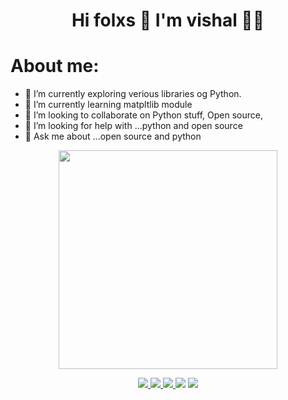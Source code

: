 <h1 align='center'>
  Hi folxs 👋 I'm vishal 👨‍💻
</h1>

<h1>About me:</h1>

- 🔭 I’m currently exploring verious libraries og Python.
- 🌱 I’m currently learning matpltlib module
- 👯 I’m looking to collaborate on Python stuff, Open source,
- 🤔 I’m looking for help with ...python and open source
- 💬 Ask me about ...open source and python
<p align='center'>
  <a href="#"><img src="https://github-readme-stats.vercel.app/api?username=imvisp&show_icons=true&count_private=true&theme=dark" width="350"></a>
</p>

<p align="center">
   <a href="https://twitter.com/imvishp">
    <img src=https://img.shields.io/badge/Twitter-1DA1F2?style=for-the-badge&logo=twitter&logoColor=white />
   </a>
   <a href="https://www.instagram.com/imvishp">
    <img src=https://img.shields.io/badge/Instagram-E4405F?style=for-the-badge&logo=instagram&logoColor=white />
   </a>
   <a href="https://www.linkedin.com/in/vishal-patadia-698781200">
    <img src=https://img.shields.io/badge/LinkedIn-0077B5?style=for-the-badge&logo=linkedin&logoColor=white />
   </a>
   <a herf="https://dev.to/imvisp">
    <img src=https://img.shields.io/badge/dev.to-0A0A0A?style=for-the-badge&logo=dev.to&logoColor=white />
   </a>
   <a href="mail.to:thevpro25@gmail.com">
    <img src=https://img.shields.io/badge/Gmail-D14836?style=for-the-badge&logo=gmail&logoColor=white>
   </a>
</p>
